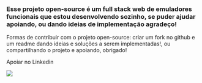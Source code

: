 <h3>
    Esse projeto open-source é um full stack web de emuladores funcionais que estou desenvolvendo sozinho,
    se puder ajudar apoiando, ou dando ideias de implementação agradeço!
</h3>

<p>
  Formas de contribuir com o projeto open-source:
  criar um fork no github e um readme dando ideias e soluções a serem implementadas!, ou compartilhando o projeto e apoiando, obrigado!
</p>

<p>Apoiar no Linkedin</p>
<div align = "left">
  <a href="https://www.linkedin.com/in/nicolas-oliveira-8b12a02b5/" target="_blank"><img src="https://img.shields.io/badge/-Linkedin-9400D3?style=for-the-badge&logo=linkedin&logoColor=white" target="_blank"></a>
  
</div>
